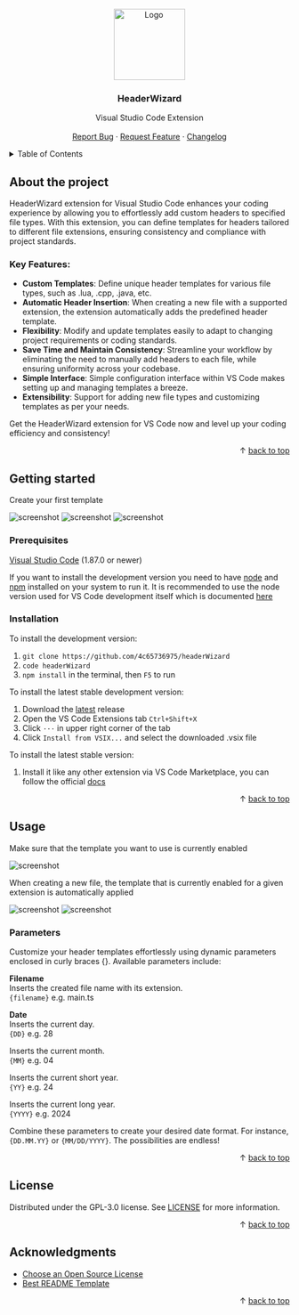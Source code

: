 <div id="top"></div>
<br/>
<div align="center">
  <a href="https://github.com/4c65736975/headerWizard">
    <img src="https://github.com/4c65736975/headerWizard/assets/107006334/79fe12a9-8607-4a5b-8e76-86c626b77d1f" alt="Logo" width="128" height="128">
  </a>
  <h3>HeaderWizard</h3>
  <p>
    Visual Studio Code Extension
    <br/>
    <br/>
    <a href="https://github.com/4c65736975/headerWizard/issues">Report Bug</a>
    ·
    <a href="https://github.com/4c65736975/headerWizard/issues">Request Feature</a>
    ·
    <a href="https://github.com/4c65736975/headerWizard/blob/main/CHANGELOG.md">Changelog</a>
  </p>
</div>
<details>
  <summary>Table of Contents</summary>
  <ol>
    <li>
      <a href="#about-the-project">About The Project</a>
      <ul>
        <li>
          <a href="#key-features">Key Features</a>
        </li>
      </ul>
    </li>
    <li>
      <a href="#getting-started">Getting Started</a>
      <ul>
        <li>
          <a href="#prerequisites">Prerequisites</a>
        </li>
        <li>
          <a href="#installation">Installation</a>
        </li>
      </ul>
    </li>
    <li>
      <a href="#usage">Usage</a>
      <ul>
        <li>
          <a href="#parameters">Parameters</a>
        </li>
      </ul>
    </li>
    <li>
      <a href="#license">License</a>
    </li>
    <li>
      <a href="#acknowledgments">Acknowledgments</a>
    </li>
  </ol>
</details>

## About the project

HeaderWizard extension for Visual Studio Code enhances your coding experience by allowing you to effortlessly add custom headers to specified file types. With this extension, you can define templates for headers tailored to different file extensions, ensuring consistency and compliance with project standards.

### Key Features:
- **Custom Templates**: Define unique header templates for various file types, such as .lua, .cpp, .java, etc.
- **Automatic Header Insertion**: When creating a new file with a supported extension, the extension automatically adds the predefined header template.
- **Flexibility**: Modify and update templates easily to adapt to changing project requirements or coding standards.
- **Save Time and Maintain Consistency**: Streamline your workflow by eliminating the need to manually add headers to each file, while ensuring uniformity across your codebase.
- **Simple Interface**: Simple configuration interface within VS Code makes setting up and managing templates a breeze.
- **Extensibility**: Support for adding new file types and customizing templates as per your needs.

Get the HeaderWizard extension for VS Code now and level up your coding efficiency and consistency!

<p align="right">&#x2191 <a href="#top">back to top</a></p>

## Getting started

Create your first template

<img src="https://github.com/4c65736975/headerWizard/assets/107006334/e8839579-b967-4877-bf52-a7e937251ce3" alt="screenshot">
<img src="https://github.com/4c65736975/headerWizard/assets/107006334/c35afbe7-78fd-4de3-98c2-d356ce145341" alt="screenshot">
<img src="https://github.com/4c65736975/headerWizard/assets/107006334/5ac2549a-583b-4f7a-a234-5f8e53bf10a0" alt="screenshot">

### Prerequisites

[Visual Studio Code](https://code.visualstudio.com/) (1.87.0 or newer)

If you want to install the development version you need to have [node](https://nodejs.org/en/) and [npm](https://nodejs.org/en/) installed on your system to run it. It is recommended to use the node version used for VS Code development itself which is documented [here](https://github.com/Microsoft/vscode/wiki/How-to-Contribute#prerequisites)

### Installation

To install the development version:

1. `git clone https://github.com/4c65736975/headerWizard`
2. `code headerWizard`
3. `npm install` in the terminal, then `F5` to run

To install the latest stable development version:

1. Download the [latest](https://github.com/4c65736975/headerWizard/releases) release
2. Open the VS Code Extensions tab `Ctrl+Shift+X`
3. Click `···` in upper right corner of the tab
4. Click `Install from VSIX...` and select the downloaded .vsix file

To install the latest stable version:

1. Install it like any other extension via VS Code Marketplace, you can follow the official [docs](https://code.visualstudio.com/docs/editor/extension-marketplace
)

<p align="right">&#x2191 <a href="#top">back to top</a></p>

## Usage

Make sure that the template you want to use is currently enabled

<img src="https://github.com/4c65736975/headerWizard/assets/107006334/37eb8e1a-6288-4ca4-91bb-14a462a18a07" alt="screenshot">

When creating a new file, the template that is currently enabled for a given extension is automatically applied

<img src="https://github.com/4c65736975/headerWizard/assets/107006334/6348a7e1-f0d3-4c0d-b7f2-d0f65e8bce9d" alt="screenshot">
<img src="https://github.com/4c65736975/headerWizard/assets/107006334/2fc711ab-c807-4681-bbd5-c522841f38e5" alt="screenshot">

### Parameters

Customize your header templates effortlessly using dynamic parameters enclosed in curly braces {}. Available parameters include:

**Filename**
<br/>
Inserts the created file name with its extension.
<br/>
`{filename}` e.g. main.ts

**Date**
<br/>
Inserts the current day.
<br/>
`{DD}` e.g. 28

Inserts the current month.
<br/>
`{MM}` e.g. 04

Inserts the current short year.
<br/>
`{YY}` e.g. 24

Inserts the current long year.
<br/>
`{YYYY}` e.g. 2024

Combine these parameters to create your desired date format. For instance, `{DD.MM.YY}` or `{MM/DD/YYYY}`. The possibilities are endless!

<p align="right">&#x2191 <a href="#top">back to top</a></p>

## License

Distributed under the GPL-3.0 license. See [LICENSE](https://github.com/4c65736975/headerWizard/blob/main/LICENSE) for more information.

<p align="right">&#x2191 <a href="#top">back to top</a></p>

## Acknowledgments

* [Choose an Open Source License](https://choosealicense.com)
* [Best README Template](https://github.com/othneildrew/Best-README-Template)

<p align="right">&#x2191 <a href="#top">back to top</a></p>